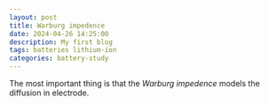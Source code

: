 ```yaml
---
layout: post
title: Warburg impedence
date: 2024-04-26 14:25:00
description: My first blog
tags: batteries lithium-ion 
categories: battery-study
---
```


The most important thing is that the *Warburg impedence* models the diffusion in electrode.  
